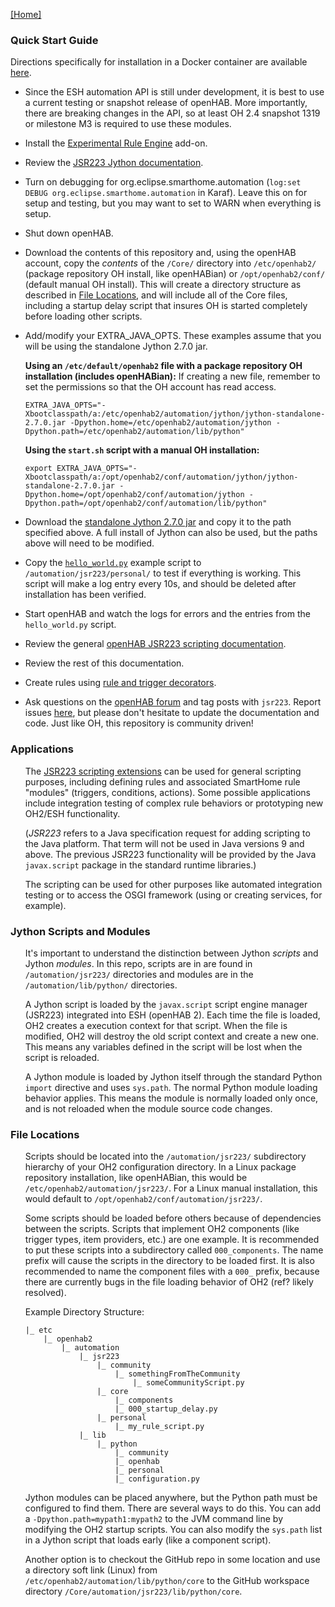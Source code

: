 [[Home]](README.md)

### Quick Start Guide

Directions specifically for installation in a Docker container are available [here](Docker.md).

- Since the ESH automation API is still under development, it is best to use a current testing or snapshot release of openHAB. 
More importantly, there are breaking changes in the API, so at least OH 2.4 snapshot 1319 or milestone M3 is required to use these modules.
- Install the [Experimental Rule Engine](https://www.openhab.org/docs/configuration/rules-ng.html) add-on.
- Review the [JSR223 Jython documentation](https://www.openhab.org/docs/configuration/jsr223-jython.html).
- Turn on debugging for org.eclipse.smarthome.automation (`log:set DEBUG org.eclipse.smarthome.automation` in Karaf). Leave this on for setup and testing, but you may want to set to WARN when everything is setup.
- Shut down openHAB.
- Download the contents of this repository and, using the openHAB account, copy the _contents_ of the `/Core/` directory into `/etc/openhab2/` (package repository OH install, like openHABian) or `/opt/openhab2/conf/` (default manual OH install). 
This will create a directory structure as described in [File Locations](#file-locations), and will include all of the Core files, including a startup delay script that insures OH is started completely before loading other scripts.
- Add/modify your EXTRA_JAVA_OPTS. 
These examples assume that you will be using the standalone Jython 2.7.0 jar. 

    **Using an `/etc/default/openhab2` file with a package repository OH installation (includes openHABian):**
    If creating a new file, remember to set the permissions so that the OH account has read access.
    ```
    EXTRA_JAVA_OPTS="-Xbootclasspath/a:/etc/openhab2/automation/jython/jython-standalone-2.7.0.jar -Dpython.home=/etc/openhab2/automation/jython -Dpython.path=/etc/openhab2/automation/lib/python"
    ```
    **Using the `start.sh` script with a manual OH installation:**
    ```
    export EXTRA_JAVA_OPTS="-Xbootclasspath/a:/opt/openhab2/conf/automation/jython/jython-standalone-2.7.0.jar -Dpython.home=/opt/openhab2/conf/automation/jython -Dpython.path=/opt/openhab2/conf/automation/lib/python"
    ```
- Download the [standalone Jython 2.7.0 jar](http://www.jython.org/downloads.html) and copy it to the path specified above. 
A full install of Jython can also be used, but the paths above will need to be modified. 
- Copy the [`hello_world.py`](/Script%20Examples/hello_world.py) example script to `/automation/jsr223/personal/` to test if everything is working. 
This script will make a log entry every 10s, and should be deleted after installation has been verified.
- Start openHAB and watch the logs for errors and the entries from the `hello_world.py` script.
- Review the general [openHAB JSR223 scripting documentation](https://www.openhab.org/docs/configuration/jsr223.html).
- Review the rest of this documentation.
- Create rules using [rule and trigger decorators](#rule-and-trigger-decorators).
- Ask questions on the [openHAB forum](https://community.openhab.org/tags/jsr223) and tag posts with `jsr223`. Report issues [here](https://github.com/OH-Jython-Scripters/openhab2-jython/issues), but please don't hesitate to update the documentation and code. 
Just like OH, this repository is community driven!

### Applications
<ul>

The [JSR223 scripting extensions](https://www.jcp.org/en/jsr/detail?id=223) can be used for general scripting purposes, 
including defining rules and associated SmartHome rule "modules" (triggers, conditions, actions). 
Some possible applications include integration testing of complex rule behaviors or prototyping new OH2/ESH functionality.

(_JSR223_ refers to a Java specification request for adding scripting to the Java platform. 
That term will not be used in Java versions 9 and above. 
The previous JSR223 functionality will be provided by the Java `javax.script` package in the standard runtime libraries.)

The scripting can be used for other purposes like automated integration testing 
or to access the OSGI framework (using or creating services, for example).
</ul>

### Jython Scripts and Modules
<ul>

It's important to understand the distinction between Jython _scripts_ and Jython _modules_. 
In this repo, scripts are in are found in `/automation/jsr223/` directories and modules are in the `/automation/lib/python/` directories.

A Jython script is loaded by the `javax.script` script engine manager (JSR223) integrated into ESH (openHAB 2). 
Each time the file is loaded, OH2 creates a execution context for that script.
When the file is modified, OH2 will destroy the old script context and create a new one.
This means any variables defined in the script will be lost when the script is reloaded.

A Jython module is loaded by Jython itself through the standard Python `import` directive and uses `sys.path`.
The normal Python module loading behavior applies.
This means the module is normally loaded only once, and is not reloaded when the module source code changes.
</ul>

### File Locations
<ul>

Scripts should be located into the `/automation/jsr223/` subdirectory hierarchy of your OH2 configuration directory.
In a Linux package repository installation, like openHABian, this would be `/etc/openhab2/automation/jsr223/`. For a Linux manual installation, this would default to `/opt/openhab2/conf/automation/jsr223/`.

Some scripts should be loaded before others because of dependencies between the scripts. 
Scripts that implement OH2 components (like trigger types, item providers, etc.) are one example.
It is recommended to put these scripts into a subdirectory called `000_components`. 
The name prefix will cause the scripts in the directory to be loaded first.
It is also recommended to name the component files with a `000_` prefix, 
because there are currently bugs in the file loading behavior of OH2 (ref? likely resolved).

Example Directory Structure:

```text
|_ etc
    |_ openhab2
        |_ automation
            |_ jsr223
                |_ community
                    |_ somethingFromTheCommunity
                        |_ someCommunityScript.py
                |_ core
                    |_ components
                    |_ 000_startup_delay.py
                |_ personal
                    |_ my_rule_script.py
            |_ lib
                |_ python
                    |_ community
                    |_ openhab
                    |_ personal
                    |_ configuration.py
```

Jython modules can be placed anywhere, but the Python path must be configured to find them.
There are several ways to do this. 
You can add a `-Dpython.path=mypath1:mypath2` to the JVM command line by modifying the OH2 startup scripts.
You can also modify the `sys.path` list in a Jython script that loads early (like a component script).

Another option is to checkout the GitHub repo in some location and use a directory soft link (Linux) 
from `/etc/openhab2/automation/lib/python/core` to the GitHub workspace directory `/Core/automation/jsr223/lib/python/core`.
</ul>
